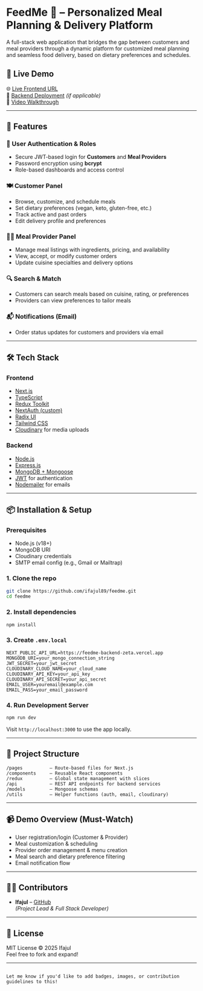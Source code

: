 # FeedMe 🍱 – Personalized Meal Planning & Delivery Platform

A full-stack web application that bridges the gap between customers and meal providers through a dynamic platform for customized meal planning and seamless food delivery, based on dietary preferences and schedules.

## 🚀 Live Demo

🌐 [Live Frontend URL](https://feedme.vercel.app)  
🔗 [Backend Deployment](https://feedme-api.onrender.com) *(if applicable)*  
🎥 [Video Walkthrough](https://drive.google.com/your-demo-link)

---

## 📌 Features

### 👤 User Authentication & Roles
- Secure JWT-based login for **Customers** and **Meal Providers**
- Password encryption using **bcrypt**
- Role-based dashboards and access control

### 🍽 Customer Panel
- Browse, customize, and schedule meals
- Set dietary preferences (vegan, keto, gluten-free, etc.)
- Track active and past orders
- Edit delivery profile and preferences

### 👨‍🍳 Meal Provider Panel
- Manage meal listings with ingredients, pricing, and availability
- View, accept, or modify customer orders
- Update cuisine specialties and delivery options

### 🔍 Search & Match
- Customers can search meals based on cuisine, rating, or preferences
- Providers can view preferences to tailor meals

### 📬 Notifications (Email)
- Order status updates for customers and providers via email

---

## 🛠 Tech Stack

### Frontend
- [Next.js](https://nextjs.org/)
- [TypeScript](https://www.typescriptlang.org/)
- [Redux Toolkit](https://redux-toolkit.js.org/)
- [NextAuth (custom)](https://next-auth.js.org/)
- [Radix UI](https://www.radix-ui.com/)
- [Tailwind CSS](https://tailwindcss.com/)
- [Cloudinary](https://cloudinary.com/) for media uploads

### Backend
- [Node.js](https://nodejs.org/)
- [Express.js](https://expressjs.com/)
- [MongoDB + Mongoose](https://mongoosejs.com/)
- [JWT](https://jwt.io/) for authentication
- [Nodemailer](https://nodemailer.com/) for emails

---

## 📦 Installation & Setup

### Prerequisites
- Node.js (v18+)
- MongoDB URI
- Cloudinary credentials
- SMTP email config (e.g., Gmail or Mailtrap)

### 1. Clone the repo

```bash
git clone https://github.com/ifajul89/feedme.git
cd feedme
```

### 2. Install dependencies

```bash
npm install
```

### 3. Create `.env.local`

```env
NEXT_PUBLIC_API_URL=https://feedme-backend-zeta.vercel.app
MONGODB_URI=your_mongo_connection_string
JWT_SECRET=your_jwt_secret
CLOUDINARY_CLOUD_NAME=your_cloud_name
CLOUDINARY_API_KEY=your_api_key
CLOUDINARY_API_SECRET=your_api_secret
EMAIL_USER=youremail@example.com
EMAIL_PASS=your_email_password
```

### 4. Run Development Server

```bash
npm run dev
```

Visit `http://localhost:3000` to use the app locally.

---

## 📁 Project Structure

```
/pages          – Route-based files for Next.js
/components     – Reusable React components
/redux          – Global state management with slices
/api            – REST API endpoints for backend services
/models         – Mongoose schemas
/utils          – Helper functions (auth, email, cloudinary)
```

---

## 📹 Demo Overview (Must-Watch)
- User registration/login (Customer & Provider)
- Meal customization & scheduling
- Provider order management & menu creation
- Meal search and dietary preference filtering
- Email notification flow

---

## 🧑‍💻 Contributors

- **Ifajul** – [GitHub](https://github.com/ifajul89)  
  *(Project Lead & Full Stack Developer)*

---

## 📄 License

MIT License © 2025 Ifajul  
Feel free to fork and expand!

---

```

Let me know if you'd like to add badges, images, or contribution guidelines to this!